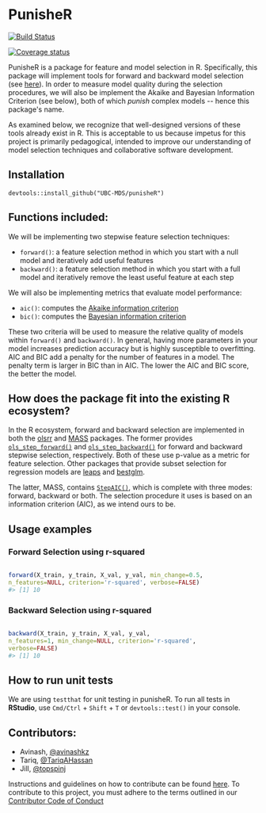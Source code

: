# PunisheR

[![Build Status](https://travis-ci.org/UBC-MDS/punisheR.svg?branch=master)](https://travis-ci.org/UBC-MDS/punisheR)

[![Coverage status](https://codecov.io/gh/UBC-MDS/punisheR/branch/master/graph/badge.svg)](https://codecov.io/github/UBC-MDS/punisheR?branch=master)


PunisheR is a package for feature and model selection in R. Specifically, this package will implement tools for
forward and backward model selection (see [here](https://en.wikipedia.org/wiki/Stepwise_regression)).
In order to measure model quality during the selection procedures, we will also be implement
the Akaike and Bayesian Information Criterion (see below), both of which *punish* complex models -- hence this package's
name.

As examined below, we recognize that well-designed versions of these tools already exist in R.
This is acceptable to us because impetus for this project is primarily pedagogical, intended to
improve our understanding of model selection techniques and collaborative software development.

## Installation

```
devtools::install_github("UBC-MDS/punisheR")
```

## Functions included:

We will be implementing two stepwise feature selection techniques:

- `forward()`: a feature selection method in which you start with a null model and iteratively add useful features
- `backward()`: a feature selection method in which you start with a full model and iteratively remove the least useful feature at each step

We will also be implementing metrics that evaluate model performance: 

- `aic()`: computes the [Akaike information criterion](https://en.wikipedia.org/wiki/Akaike_information_criterion)
- `bic()`: computes the [Bayesian information criterion](https://en.wikipedia.org/wiki/Bayesian_information_criterion) 

These two criteria will be used to measure the relative quality of models within `forward()` and `backward()`. In general, having more parameters in your model increases prediction accuracy but is highly susceptible to overfitting. AIC and BIC add a penalty for the number of features in a model. The penalty term is larger in BIC than in AIC. The lower the AIC and BIC score, the better the model.

## How does the package fit into the existing R ecosystem?

In the R ecosystem, forward and backward selection are implemented in both the [olsrr](https://cran.r-project.org/web/packages/olsrr/)
and [MASS](https://cran.r-project.org/web/packages/MASS/MASS.pdf) packages. The former provides
[`ols_step_forward()`](https://www.rdocumentation.org/packages/olsrr/versions/0.4.0/topics/ols_step_forward) and
[`ols_step_backward()`](https://www.rdocumentation.org/packages/olsrr/versions/0.4.0/topics/ols_step_backward) for
forward and backward stepwise selection, respectively. Both of these use p-value as a metric for feature selection. Other packages that provide subset selection for regression models are [leaps](https://cran.r-project.org/web/packages/leaps/leaps.pdf) and [bestglm](https://cran.r-project.org/web/packages/bestglm/bestglm.pdf).


The latter, MASS, contains [`StepAIC()`](https://stat.ethz.ch/R-manual/R-devel/library/MASS/html/stepAIC.html),
which is complete with three modes: forward, backward or both. The selection procedure it uses is based on an
information criterion (AIC), as we intend ours to be.

## Usage examples

### Forward Selection using r-squared

``` r

forward(X_train, y_train, X_val, y_val, min_change=0.5,
n_features=NULL, criterion='r-squared', verbose=FALSE)
#> [1] 10
```
### Backward Selection using r-squared

``` r

backward(X_train, y_train, X_val, y_val,
n_features=1, min_change=NULL, criterion='r-squared',
verbose=FALSE)
#> [1] 10
```

## How to run unit tests

We are using `testthat` for unit testing in punisheR. To run all tests in **RStudio**, use `Cmd/Ctrl` + `Shift` + `T` or `devtools::test()` in your console. 

## Contributors: 

- Avinash, [@avinashkz](https://github.com/avinashkz)
- Tariq, [@TariqAHassan](https://github.com/TariqAHassan/)
- Jill, [@topspinj](https://github.com/topspinj/)

Instructions and guidelines on how to contribute can be found [here](CONTRIBUTING.md).
To contribute to this project, you must adhere to the terms outlined in our [Contributor Code of Conduct](CONDUCT.md) 
